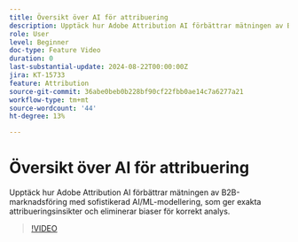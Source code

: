 ```yaml
---
title: Översikt över AI för attribuering
description: Upptäck hur Adobe Attribution AI förbättrar mätningen av B2B-marknadsföring med avancerad AI/ML-modellering.
role: User
level: Beginner
doc-type: Feature Video
duration: 0
last-substantial-update: 2024-08-22T00:00:00Z
jira: KT-15733
feature: Attribution
source-git-commit: 36abe0beb0b228bf90cf22fbb0ae14c7a6277a21
workflow-type: tm+mt
source-wordcount: '44'
ht-degree: 13%

---
```



# Översikt över AI för attribuering

Upptäck hur Adobe Attribution AI förbättrar mätningen av B2B-marknadsföring med sofistikerad AI/ML-modellering, som ger exakta attribueringsinsikter och eliminerar biaser för korrekt analys.

>[!VIDEO](https://video.tv.adobe.com/v/3447225/?learn=on&captions=swe)
